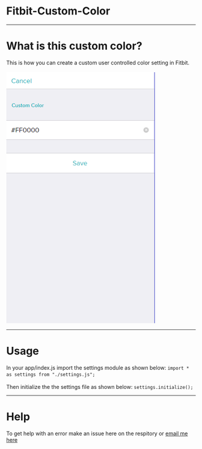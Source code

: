 # Fitbit-Custom-Color
---

# What is this custom color?

This is how you can create a custom user controlled color setting in Fitbit. \
\
![preview](https://github.com/KK-Designs/Fitbit-Custom-Color/blob/main/preview.png?raw=true)

---

# Usage

In your app/index.js import the settings module as shown below:
`import * as settings from "./settings.js";`
\
\
Then initialize the the settings file as shown below:
`settings.initialize();`

 
 ---
 
 # Help
 
 To get help with an error make an issue here on the respitory or [email me here](mailto:kkart2007@gmail.com "Email me")

